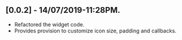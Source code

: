## [0.0.2] - 14/07/2019-11:28PM.

* Refactored the widget code.
* Provides provision to customize icon size, padding and callbacks.
